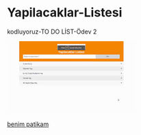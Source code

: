# Yapilacaklar-Listesi
kodluyoruz-TO DO LİST-Ödev 2

![foto](to%20do%20list.jpg)

[benim patikam](https://app.patika.dev/takd)
